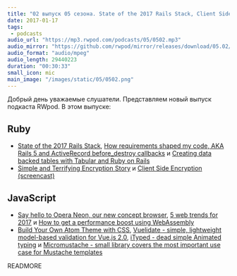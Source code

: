 ```yaml
---
title: "02 выпуск 05 сезона. State of the 2017 Rails Stack, Client Side Encryption, Opera Neon, Vuelidate, iTyped и прочее"
date: 2017-01-17
tags:
 - podcasts
audio_url: "https://mp3.rwpod.com/podcasts/05/0502.mp3"
audio_mirror: "https://github.com/rwpod/mirror/releases/download/05.02/0502.mp3"
audio_format: "audio/mpeg"
audio_length: 29440223
duration: "00:30:33"
small_icon: mic
main_image: "/images/static/05/0502.png"
---
```


Добрый день уважаемые слушатели. Представляем новый выпуск подкаста RWpod. В этом выпуске:

## Ruby

 - [State of the 2017 Rails Stack](http://blog.scoutapp.com/articles/2017/01/09/state-of-the-2017-rails-stack), [How requirements shaped my code, AKA Rails 5 and ActiveRecord before_destroy callbacks](https://dev.mikamai.com/2017/01/12/how-requirements-shaped-my-code-aka-rails-5-and/) и [Creating data backed tables with Tabular and Ruby on Rails](http://www.lugolabs.com/articles/144-creating-data-backed-tables-with-tabular-and-ruby-on-rails)
 - [Simple and Terrifying Encryption Story](https://blog.elpassion.com/simple-and-terrifying-encryption-story-c1f1d6707c07) и [Client Side Encryption (screencast)](https://www.driftingruby.com/episodes/client-side-encryption)

## JavaScript

 - [Say hello to Opera Neon, our new concept browser](https://www.opera.com/blogs/desktop/2017/01/opera-neon-concept-browser/), [5 web trends for 2017](https://www.oreilly.com/ideas/5-web-trends-for-2017) и [How to get a performance boost using WebAssembly](https://hackernoon.com/how-to-get-a-performance-boost-using-webassembly-8844ec6dd665)
 - [Build Your Own Atom Theme with CSS](https://www.sitepoint.com/build-your-own-atom-theme-with-css/), [Vuelidate - simple, lightweight model-based validation for Vue.js 2.0](https://monterail.github.io/vuelidate/), [iTyped - dead simple Animated typing](https://ityped.surge.sh/) и [Micromustache - small library covers the most important use case for Mustache templates](https://github.com/userpixel/micromustache)


READMORE
